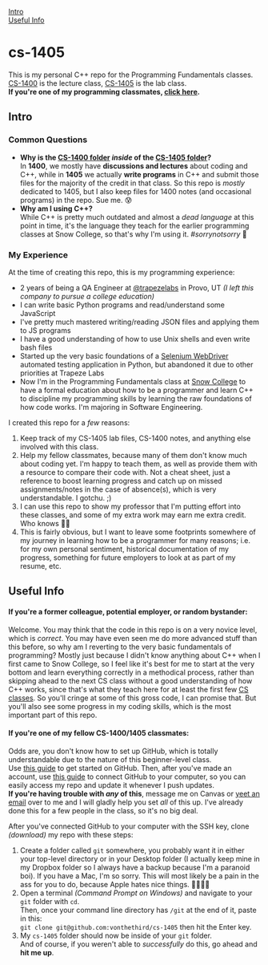[Intro](https://github.com/vonthethird/cs-1405#intro) \
[Useful Info](https://github.com/vonthethird/cs-1405#useful-info)

# cs-1405
This is my personal C++ repo for the Programming Fundamentals classes. \
[CS-1400](https://www.snow.edu/academics/science_math/engineering/cs/course.html?crse_numb=1400&subj_code=CS) is the lecture class, [CS-1405](https://www.snow.edu/academics/science_math/engineering/cs/course.html?crse_numb=1405&subj_code=CS) is the lab class. \
**If you're one of my programming classmates, [click here](https://github.com/vonthethird/cs-1405#if-youre-one-of-my-fellow-cs-14001405-classmates).**


## Intro

### Common Questions
- **Why is the [CS-1400 folder](https://github.com/vonthethird/cs-1405/tree/master/cs-1400) _inside_ of the [CS-1405 folder](https://github.com/vonthethird/cs-1405)?** \
In **1400**, we mostly have **discussions and lectures** about coding and C++, while in **1405** we actually **write programs** in C++ and submit those files for the majority of the credit in that class. So this repo is _mostly_ dedicated to 1405, but I also keep files for 1400 notes (and occasional programs) in the repo. Sue me. :cold_sweat:
- **Why am I using C++?** \
While C++ is pretty much outdated and almost a _dead language_ at this point in time, it's the language they teach for the earlier programming classes at Snow College, so that's why I'm using it. _#sorrynotsorry_ :information_desk_person:

### My Experience
At the time of creating this repo, this is my programming experience:
- 2 years of being a QA Engineer at [@trapezelabs](https://github.com/trapezelabs) in Provo, UT _(I left this company to pursue a college education)_
- I can write basic Python programs and read/understand some JavaScript
- I've pretty much mastered writing/reading JSON files and applying them to JS programs
- I have a good understanding of how to use Unix shells and even write bash files
- Started up the very basic foundations of a [Selenium WebDriver](https://selenium.dev/documentation/en/webdriver/) automated testing application in Python, but abandoned it due to other priorities at Trapeze Labs
- Now I'm in the Programming Fundamentals class at [Snow College](https://www.snow.edu/news/snow-college-ranked-number-one-in-the-nation.html) to have a formal education about how to be a programmer and learn C++ to discipline my programming skills by learning the raw foundations of how code works. I'm majoring in Software Engineering.

I created this repo for a _few_ reasons:
1. Keep track of my CS-1405 lab files, CS-1400 notes, and anything else involved with this class.
2. Help my fellow classmates, because many of them don't know much about coding yet. I'm happy to teach them, as well as provide them with a resource to compare their code with. Not a cheat sheet, just a reference to boost learning progress and catch up on missed assignments/notes in the case of absence(s), which is very understandable. I gotchu. ;)
3. I can use this repo to show my professor that I'm putting effort into these classes, and some of my extra work may earn me extra credit. Who knows :man_shrugging:
4. This is fairly obvious, but I want to leave some footprints somewhere of my journey in learning how to be a programmer for many reasons; i.e. for my own personal sentiment, historical documentation of my progress, something for future employers to look at as part of my resume, etc.

## Useful Info

#### If you're a former colleague, potential employer, or random bystander:
Welcome. You may think that the code in this repo is on a very novice level, which is _correct_. You may have even seen me do more advanced stuff than this before, so why am I reverting to the very basic fundamentals of programming? Mostly just because I didn't know anything about C++ when I first came to Snow College, so I feel like it's best for me to start at the very bottom and learn everything correctly in a methodical process, rather than skipping ahead to the next CS class without a good understanding of how C++ works, since that's what they teach here for at least the first few [CS classes](https://www.snow.edu/academics/science_math/engineering/cs/courses.html). So you'll cringe at some of this gross code, I can promise that. But you'll also see some progress in my coding skills, which is the most important part of this repo.

#### If you're one of my fellow CS-1400/1405 classmates:
Odds are, you don't know how to set up GitHub, which is totally understandable due to the nature of this beginner-level class. \
Use [this guide](https://help.github.com/en/github/getting-started-with-github) to get started on GitHub.
Then, after you've made an account, use [this guide](https://help.github.com/en/github/authenticating-to-github/connecting-to-github-with-ssh) to connect GitHub to your computer, so you can easily access my repo and update it whenever I push updates. \
**If you're having trouble with _any_ of this**, message me on Canvas or [yeet an email](mailto:vontreid2000@gmail.com) over to me and I will gladly help you set _all_ of this up. I've already done this for a few people in the class, so it's no big deal.

After you've connected GitHub to your computer with the SSH key, clone _(download)_ my repo with these steps:
1. Create a folder called `git` somewhere, you probably want it in either your top-level directory or in your Desktop folder (I actually keep mine in my Dropbox folder so I always have a backup because I'm a paranoid boi).
If you have a Mac, I'm so sorry. This will most likely be a pain in the ass for you to do, because Apple hates nice things. :apple::hocho::peach::scream:
2. Open a terminal _(Command Prompt on Windows)_ and navigate to your `git` folder with `cd`. \
Then, once your command line directory has `/git` at the end of it, paste in this: \
`git clone git@github.com:vonthethird/cs-1405` then hit the Enter key.
3. My `cs-1405` folder should now be inside of your `git` folder. \
And of course, if you weren't able to _successfully_ do this, go ahead and **hit me up**.
